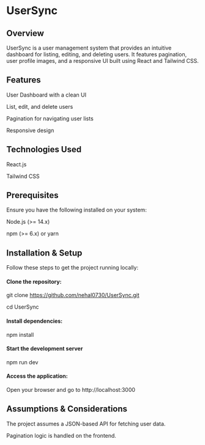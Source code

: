 # UserSync

## Overview
UserSync is a user management system that provides an intuitive dashboard for listing, editing, and deleting users. It features pagination, user profile images, and a responsive UI built using React and Tailwind CSS.

## Features
User Dashboard with a clean UI

List, edit, and delete users

Pagination for navigating user lists

Responsive design

## Technologies Used
React.js

Tailwind CSS

## Prerequisites
Ensure you have the following installed on your system:

Node.js (>= 14.x)

npm (>= 6.x) or yarn

## Installation & Setup
Follow these steps to get the project running locally:

#### Clone the repository:
git clone https://github.com/nehal0730/UserSync.git

cd UserSync

#### Install dependencies:
npm install

#### Start the development server
npm run dev

#### Access the application:
Open your browser and go to http://localhost:3000

## Assumptions & Considerations
The project assumes a JSON-based API for fetching user data.

Pagination logic is handled on the frontend.
